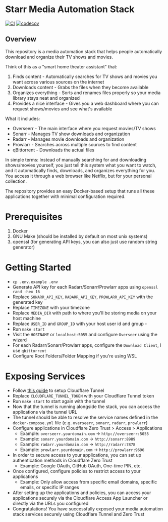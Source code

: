 # Starr Media Automation Stack

[![CI](https://github.com/imranismail/starr/actions/workflows/ci.yml/badge.svg)](https://github.com/imranismail/starr/actions/workflows/ci.yml)
[![codecov](https://codecov.io/gh/imranismail/starr/branch/master/graph/badge.svg)](https://codecov.io/gh/imranismail/starr)

## Overview

This repository is a media automation stack that helps people automatically download and organize their TV shows and movies.

Think of this as a "smart home theater assistant" that:

1. Finds content - Automatically searches for TV shows and movies you want across various sources on the internet
2. Downloads content - Grabs the files when they become available
3. Organizes everything - Sorts and renames files properly so your media library stays neat and organized
4. Provides a nice interface - Gives you a web dashboard where you can request shows/movies and see what's available

What it includes:
- Overseerr - The main interface where you request movies/TV shows
- Sonarr - Manages TV show downloads and organization
- Radarr - Manages movie downloads and organization
- Prowlarr - Searches across multiple sources to find content
- qBittorrent - Downloads the actual files

In simple terms: Instead of manually searching for and downloading shows/movies yourself, you just tell this system what you want to watch, and it automatically finds, downloads, and organizes everything for you. You access it through a web browser like Netflix, but for your personal collection.

The repository provides an easy Docker-based setup that runs all these applications together with minimal configuration required.

# Prerequisites

1. Docker
2. GNU Make (should be installed by default on most unix systems)
3. openssl (for generating API keys, you can also just use random string generator)

# Getting Started

- `cp .env.example .env`
- Generate API key for each Radarr/Sonarr/Prowlarr apps using `openssl rand -hex 16`
- Replace `SONARR_API_KEY`, `RADARR_API_KEY`, `PROWLARR_API_KEY` with the generated key
- Replace `TIMEZONE` with your timezone
- Replace `MEDIA_DIR` with path to where you'll be storing media on your host machine
- Replace `USER_ID` and `GROUP_ID` with your host user id and group -
- Run `make start`
- Visit the `HOSTNAME` or `localhost:5055` and configure `Overseer` using the wizard
- For each Radarr/Sonarr/Prowlarr apps, configure the `Download Client`, I use `qbittorrent`
- Configure Root Folders/Folder Mapping if you're using WSL

# Exposing Services

- Follow [this guide](https://developers.cloudflare.com/cloudflare-one/connections/connect-networks/get-started/create-remote-tunnel/#1-create-a-tunnel) to setup Cloudflare Tunnel
- Replace `CLOUDFLARE_TUNNEL_TOKEN` with your Cloudflare Tunnel token
- Run `make start` to start again with the tunnel
- Now that the tunnel is running alongside the stack, you can access the applications via the tunnel URL
- The tunnel should be able to resolve the service names defined in the `docker-compose.yml` file (e.g. `overseerr`, `sonarr`, `radarr`, `prowlarr`)
- Configure applications in Cloudflare Zero Trust > Access > Applications
    - Example: `overseerr.yourdomain.com` -> `http://overseerr:5055`
    - Example: `sonarr.yourdomain.com` -> `http://sonarr:8989`
    - Example: `radarr.yourdomain.com` -> `http://radarr:7878`
    - Example: `prowlarr.yourdomain.com` -> `http://prowlarr:9696`
- In order to secure access to your applications, you can set up authentication methods in Cloudflare Zero Trust
    - Example: Google OAuth, GitHub OAuth, One-time PIN, etc.
- Once configured, configure policies to restrict access to your applications
    - Example: Only allow access from specific email domains, specific emails, or specific IP ranges
- After setting up the applications and policies, you can access your applications securely via the Cloudflare Access App Launcher or directly via the URLs you configured
- Congratulations! You have successfully exposed your media automation stack services securely using Cloudflare Tunnel and Zero Trust
